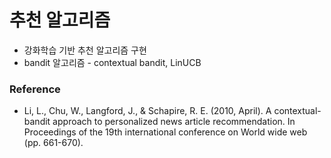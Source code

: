 # 추천 알고리즘
* 강화학습 기반 추천 알고리즘 구현
* bandit 알고리즘 - contextual bandit, LinUCB
### Reference
* Li, L., Chu, W., Langford, J., & Schapire, R. E. (2010, April). A contextual-bandit approach to personalized news article recommendation. In Proceedings of the 19th international conference on World wide web (pp. 661-670).
